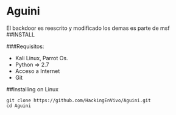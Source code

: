 # Aguini
El backdoor es reescrito y modificado los demas es parte de msf
##INSTALL

###Requisitos:

   * Kali Linux, Parrot Os.
   * Python => 2.7
   * Acceso a Internet
   * Git
   
##Installing on Linux

    git clone https://github.com/HackingEnVivo/Aguini.git
    cd Aguini
